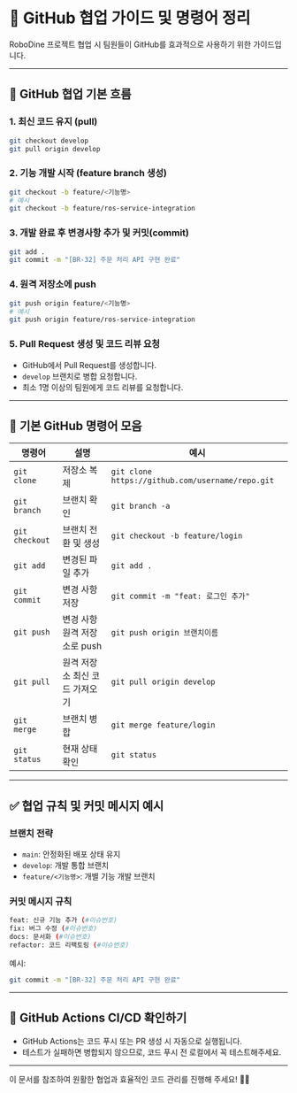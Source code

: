 # 📖 GitHub 협업 가이드 및 명령어 정리

RoboDine 프로젝트 협업 시 팀원들이 GitHub를 효과적으로 사용하기 위한 가이드입니다.

---

## 🌿 GitHub 협업 기본 흐름

### 1. 최신 코드 유지 (pull)

```bash
git checkout develop
git pull origin develop
```

### 2. 기능 개발 시작 (feature branch 생성)

```bash
git checkout -b feature/<기능명>
# 예시
git checkout -b feature/ros-service-integration
```

### 3. 개발 완료 후 변경사항 추가 및 커밋(commit)

```bash
git add .
git commit -m "[BR-32] 주문 처리 API 구현 완료"
```

### 4. 원격 저장소에 push

```bash
git push origin feature/<기능명>
# 예시
git push origin feature/ros-service-integration
```

### 5. Pull Request 생성 및 코드 리뷰 요청

- GitHub에서 Pull Request를 생성합니다.
- `develop` 브랜치로 병합 요청합니다.
- 최소 1명 이상의 팀원에게 코드 리뷰를 요청합니다.

---

## 📌 기본 GitHub 명령어 모음

| 명령어 | 설명 | 예시 |
|--------|------|------|
| `git clone` | 저장소 복제 | `git clone https://github.com/username/repo.git` |
| `git branch` | 브랜치 확인 | `git branch -a` |
| `git checkout` | 브랜치 전환 및 생성 | `git checkout -b feature/login` |
| `git add` | 변경된 파일 추가 | `git add .` |
| `git commit` | 변경 사항 저장 | `git commit -m "feat: 로그인 추가"` |
| `git push` | 변경 사항 원격 저장소로 push | `git push origin 브랜치이름` |
| `git pull` | 원격 저장소 최신 코드 가져오기 | `git pull origin develop` |
| `git merge` | 브랜치 병합 | `git merge feature/login` |
| `git status` | 현재 상태 확인 | `git status` |

---

## ✅ 협업 규칙 및 커밋 메시지 예시

### 브랜치 전략

- `main`: 안정화된 배포 상태 유지
- `develop`: 개발 통합 브랜치
- `feature/<기능명>`: 개별 기능 개발 브랜치

### 커밋 메시지 규칙

```bash
feat: 신규 기능 추가 (#이슈번호)
fix: 버그 수정 (#이슈번호)
docs: 문서화 (#이슈번호)
refactor: 코드 리팩토링 (#이슈번호)
```

예시:

```bash
git commit -m "[BR-32] 주문 처리 API 구현 완료"
```

---

## 🚀 GitHub Actions CI/CD 확인하기

- GitHub Actions는 코드 푸시 또는 PR 생성 시 자동으로 실행됩니다.
- 테스트가 실패하면 병합되지 않으므로, 코드 푸시 전 로컬에서 꼭 테스트해주세요.

---

이 문서를 참조하여 원활한 협업과 효율적인 코드 관리를 진행해 주세요! 🚀✨
